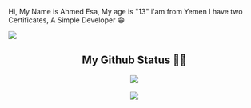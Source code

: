 Hi, My Name is Ahmed Esa, My age is "13" i'am from Yemen I have two Certificates, A Simple Developer 😁

<img align="center" src="https://discord.c99.nl/widget/theme-3/541058217002663939.png"/> 

 <h2 align="center">My Github Status 👨‍💻</h1>
  <div align="center">
  <img  src="https://github-readme-stats.vercel.app/api?username=authrxk&show_icons=true&theme=tokyonight"/>
<br />
<br />
    <img  src="https://github-readme-stats.vercel.app/api/top-langs/?username=authrx&layout=compac&langs_count=8t&theme=tokyonight"/>
</div>


<!---
AhmedTeckk/AhmedTeckk is a ✨ special ✨ repository because its `README.md` (this file) appears on your GitHub profile.
You can click the Preview link to take a look at your changes.
--->
